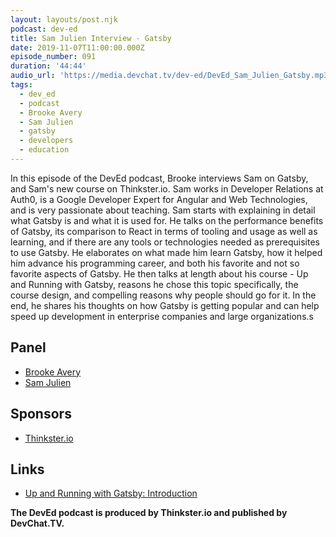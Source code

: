 ```yaml
---
layout: layouts/post.njk
podcast: dev-ed
title: Sam Julien Interview - Gatsby
date: 2019-11-07T11:00:00.000Z
episode_number: 091
duration: '44:44'
audio_url: 'https://media.devchat.tv/dev-ed/DevEd_Sam_Julien_Gatsby.mp3'
tags:
  - dev_ed
  - podcast
  - Brooke Avery
  - Sam Julien
  - gatsby
  - developers
  - education
---
```

In this episode of the DevEd podcast, Brooke interviews Sam on Gatsby, and Sam's new course on Thinkster.io. Sam works in Developer Relations at Auth0, is a Google Developer Expert for Angular and Web Technologies, and is very passionate about teaching. Sam starts with explaining in detail what Gatsby is and what it is used for. He talks on the performance benefits of Gatsby, its comparison to React in terms of tooling and usage as well as learning, and if there are any tools or technologies needed as prerequisites to use Gatsby. He elaborates on what made him learn Gatsby, how it helped him advance his programming career, and both his favorite and not so favorite aspects of Gatsby. He then talks at length about his course - Up and Running with Gatsby, reasons he chose this topic specifically, the course design, and compelling reasons why people should go for it. In the end, he shares his thoughts on how Gatsby is getting popular and can help speed up development in enterprise companies and large organizations.s

## Panel

* [Brooke Avery](https://thinkster.io/)
* [Sam Julien](https://twitter.com/samjulien?lang=en)

## Sponsors

* [Thinkster.io](https://thinkster.io/)

## Links

* [Up and Running with Gatsby: Introduction](https://thinkster.io/tutorials/up-and-running-with-gatsby-intro)

**The DevEd podcast is produced by Thinkster.io and published by DevChat.TV.**
